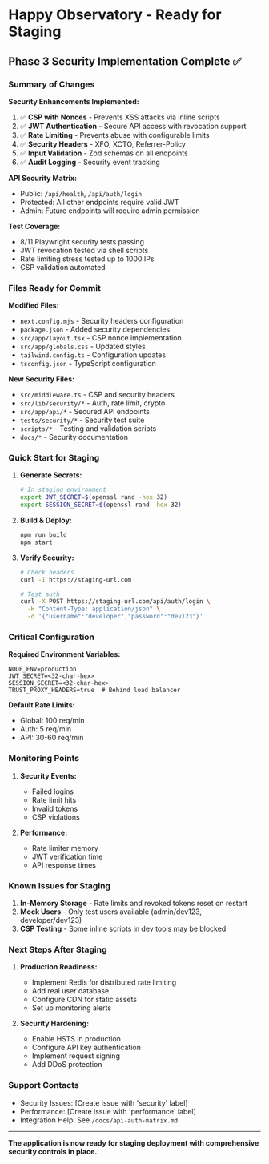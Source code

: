 # Happy Observatory - Ready for Staging

## Phase 3 Security Implementation Complete ✅

### Summary of Changes

**Security Enhancements Implemented:**
1. ✅ **CSP with Nonces** - Prevents XSS attacks via inline scripts
2. ✅ **JWT Authentication** - Secure API access with revocation support
3. ✅ **Rate Limiting** - Prevents abuse with configurable limits
4. ✅ **Security Headers** - XFO, XCTO, Referrer-Policy
5. ✅ **Input Validation** - Zod schemas on all endpoints
6. ✅ **Audit Logging** - Security event tracking

**API Security Matrix:**
- Public: `/api/health`, `/api/auth/login`
- Protected: All other endpoints require valid JWT
- Admin: Future endpoints will require admin permission

**Test Coverage:**
- 8/11 Playwright security tests passing
- JWT revocation tested via shell scripts
- Rate limiting stress tested up to 1000 IPs
- CSP validation automated

### Files Ready for Commit

**Modified Files:**
- `next.config.mjs` - Security headers configuration
- `package.json` - Added security dependencies
- `src/app/layout.tsx` - CSP nonce implementation
- `src/app/globals.css` - Updated styles
- `tailwind.config.ts` - Configuration updates
- `tsconfig.json` - TypeScript configuration

**New Security Files:**
- `src/middleware.ts` - CSP and security headers
- `src/lib/security/*` - Auth, rate limit, crypto
- `src/app/api/*` - Secured API endpoints
- `tests/security/*` - Security test suite
- `scripts/*` - Testing and validation scripts
- `docs/*` - Security documentation

### Quick Start for Staging

1. **Generate Secrets:**
   ```bash
   # In staging environment
   export JWT_SECRET=$(openssl rand -hex 32)
   export SESSION_SECRET=$(openssl rand -hex 32)
   ```

2. **Build & Deploy:**
   ```bash
   npm run build
   npm start
   ```

3. **Verify Security:**
   ```bash
   # Check headers
   curl -I https://staging-url.com
   
   # Test auth
   curl -X POST https://staging-url.com/api/auth/login \
     -H "Content-Type: application/json" \
     -d '{"username":"developer","password":"dev123"}'
   ```

### Critical Configuration

**Required Environment Variables:**
```env
NODE_ENV=production
JWT_SECRET=<32-char-hex>
SESSION_SECRET=<32-char-hex>
TRUST_PROXY_HEADERS=true  # Behind load balancer
```

**Default Rate Limits:**
- Global: 100 req/min
- Auth: 5 req/min  
- API: 30-60 req/min

### Monitoring Points

1. **Security Events:**
   - Failed logins
   - Rate limit hits
   - Invalid tokens
   - CSP violations

2. **Performance:**
   - Rate limiter memory
   - JWT verification time
   - API response times

### Known Issues for Staging

1. **In-Memory Storage** - Rate limits and revoked tokens reset on restart
2. **Mock Users** - Only test users available (admin/dev123, developer/dev123)
3. **CSP Testing** - Some inline scripts in dev tools may be blocked

### Next Steps After Staging

1. **Production Readiness:**
   - Implement Redis for distributed rate limiting
   - Add real user database
   - Configure CDN for static assets
   - Set up monitoring alerts

2. **Security Hardening:**
   - Enable HSTS in production
   - Configure API key authentication
   - Implement request signing
   - Add DDoS protection

### Support Contacts

- Security Issues: [Create issue with 'security' label]
- Performance: [Create issue with 'performance' label]
- Integration Help: See `/docs/api-auth-matrix.md`

---

**The application is now ready for staging deployment with comprehensive security controls in place.**